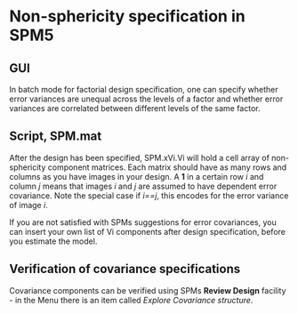 # Non-sphericity specification in SPM5

## GUI

In batch mode for factorial design specification, one can specify
whether error variances are unequal across the levels of a factor and
whether error variances are correlated between different levels of the
same factor.

## Script, SPM.mat

After the design has been specified, SPM.xVi.Vi will hold a cell array
of non-sphericity component matrices. Each matrix should have as many
rows and columns as you have images in your design. A **1** in a certain
row *i* and column *j* means that images *i* and *j* are assumed to have
dependent error covariance. Note the special case if *i==j*, this
encodes for the error variance of image *i*.

If you are not satisfied with SPMs suggestions for error covariances,
you can insert your own list of Vi components after design
specification, before you estimate the model.

## Verification of covariance specifications

Covariance components can be verified using SPMs **Review Design**
facility - in the Menu there is an item called *Explore Covariance
structure*.
